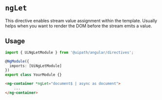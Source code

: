 # `ngLet`

This directive enables stream value assignment within the template. Usually helps when you want to render the DOM before the stream emits a value.

## Usage

```typescript
import { UiNgLetModule } from '@uipath/angular/directives';

@NgModule({
  imports: [UiNgLetModule]
})
export class YourModule {}
```

```html
<ng-container *ngLet="document$ | async as document">
    ...
</ng-container>
```

